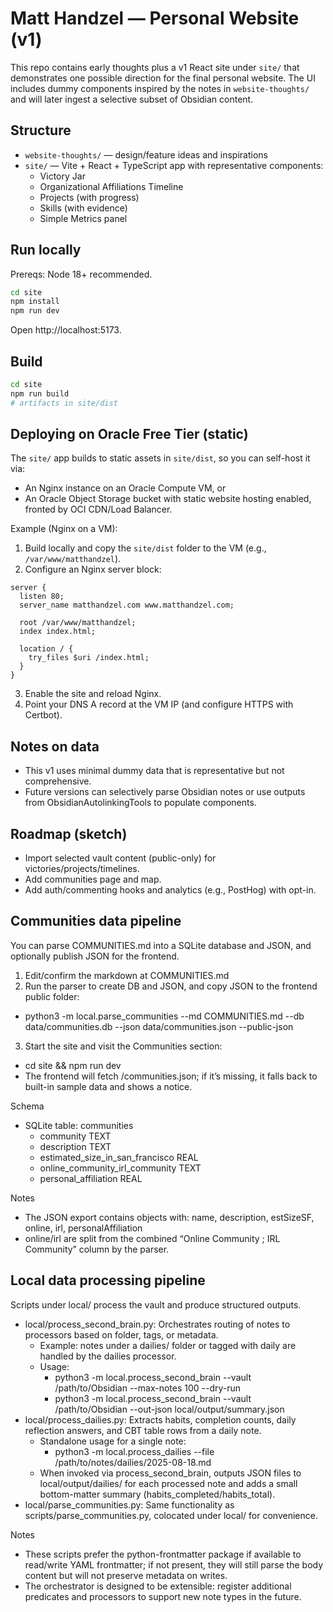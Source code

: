# Matt Handzel — Personal Website (v1)

This repo contains early thoughts plus a v1 React site under `site/` that demonstrates one possible direction for the final personal website. The UI includes dummy components inspired by the notes in `website-thoughts/` and will later ingest a selective subset of Obsidian content.

## Structure
- `website-thoughts/` — design/feature ideas and inspirations
- `site/` — Vite + React + TypeScript app with representative components:
  - Victory Jar
  - Organizational Affiliations Timeline
  - Projects (with progress)
  - Skills (with evidence)
  - Simple Metrics panel

## Run locally
Prereqs: Node 18+ recommended.

```bash
cd site
npm install
npm run dev
```

Open http://localhost:5173.

## Build
```bash
cd site
npm run build
# artifacts in site/dist
```

## Deploying on Oracle Free Tier (static)
The `site/` app builds to static assets in `site/dist`, so you can self-host it via:
- An Nginx instance on an Oracle Compute VM, or
- An Oracle Object Storage bucket with static website hosting enabled, fronted by OCI CDN/Load Balancer.

Example (Nginx on a VM):
1) Build locally and copy the `site/dist` folder to the VM (e.g., `/var/www/matthandzel`).
2) Configure an Nginx server block:
```
server {
  listen 80;
  server_name matthandzel.com www.matthandzel.com;

  root /var/www/matthandzel;
  index index.html;

  location / {
    try_files $uri /index.html;
  }
}
```
3) Enable the site and reload Nginx.
4) Point your DNS A record at the VM IP (and configure HTTPS with Certbot).

## Notes on data
- This v1 uses minimal dummy data that is representative but not comprehensive.
- Future versions can selectively parse Obsidian notes or use outputs from ObsidianAutolinkingTools to populate components.

## Roadmap (sketch)
- Import selected vault content (public-only) for victories/projects/timelines.
- Add communities page and map.
- Add auth/commenting hooks and analytics (e.g., PostHog) with opt-in.
## Communities data pipeline

You can parse COMMUNITIES.md into a SQLite database and JSON, and optionally publish JSON for the frontend.

1) Edit/confirm the markdown at COMMUNITIES.md
2) Run the parser to create DB and JSON, and copy JSON to the frontend public folder:
- python3 -m local.parse_communities --md COMMUNITIES.md --db data/communities.db --json data/communities.json --public-json
3) Start the site and visit the Communities section:
- cd site && npm run dev
- The frontend will fetch /communities.json; if it’s missing, it falls back to built-in sample data and shows a notice.

Schema
- SQLite table: communities
  - community TEXT
  - description TEXT
  - estimated_size_in_san_francisco REAL
  - online_community_irl_community TEXT
  - personal_affiliation REAL

Notes
- The JSON export contains objects with: name, description, estSizeSF, online, irl, personalAffiliation
- online/irl are split from the combined “Online Community ; IRL Community” column by the parser.
## Local data processing pipeline

Scripts under local/ process the vault and produce structured outputs.

- local/process_second_brain.py: Orchestrates routing of notes to processors based on folder, tags, or metadata.
  - Example: notes under a dailies/ folder or tagged with daily are handled by the dailies processor.
  - Usage:
    - python3 -m local.process_second_brain --vault /path/to/Obsidian --max-notes 100 --dry-run
    - python3 -m local.process_second_brain --vault /path/to/Obsidian --out-json local/output/summary.json
- local/process_dailies.py: Extracts habits, completion counts, daily reflection answers, and CBT table rows from a daily note.
  - Standalone usage for a single note:
    - python3 -m local.process_dailies --file /path/to/notes/dailies/2025-08-18.md
  - When invoked via process_second_brain, outputs JSON files to local/output/dailies/ for each processed note and adds a small bottom-matter summary (habits_completed/habits_total).
- local/parse_communities.py: Same functionality as scripts/parse_communities.py, colocated under local/ for convenience.

Notes
- These scripts prefer the python-frontmatter package if available to read/write YAML frontmatter; if not present, they will still parse the body content but will not preserve metadata on writes.
- The orchestrator is designed to be extensible: register additional predicates and processors to support new note types in the future.
